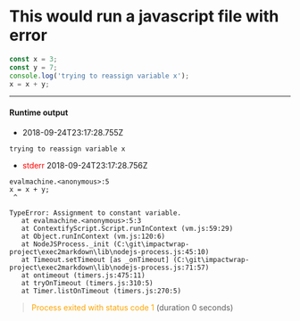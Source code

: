 # This would run a javascript file with error
```javascript
const x = 3;
const y = 7;
console.log('trying to reassign variable x');
x = x + y;
```


 --- 
 #### Runtime output  

* 2018-09-24T23:17:28.755Z

 ```
trying to reassign variable x

``` 
* <span style="color: red">stderr </span>2018-09-24T23:17:28.756Z

 ```
evalmachine.<anonymous>:5
x = x + y;
  ^

TypeError: Assignment to constant variable.
    at evalmachine.<anonymous>:5:3
    at ContextifyScript.Script.runInContext (vm.js:59:29)
    at Object.runInContext (vm.js:120:6)
    at NodeJSProcess._init (C:\git\impactwrap-project\exec2markdown\lib\nodejs-process.js:45:10)
    at Timeout.setTimeout [as _onTimeout] (C:\git\impactwrap-project\exec2markdown\lib\nodejs-process.js:71:57)
    at ontimeout (timers.js:475:11)
    at tryOnTimeout (timers.js:310:5)
    at Timer.listOnTimeout (timers.js:270:5)

``` 

 > <span style='color:orange'>Process exited with status code 1</span> (duration 0 seconds)